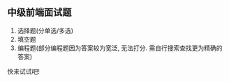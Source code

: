 
<link rel="stylesheet" type="text/css" href="../assets/xui.css">
<script type="text/javascript" src="../assets/xui.js"></script>

## 中级前端面试题

1. 选择题(分单选/多选)
2. 填空题
3. 编程题(部分编程题因为答案较为宽泛, 无法打分. 需自行搜索查找更为精确的答案)

快来试试吧!